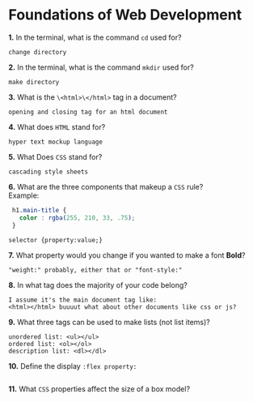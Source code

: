 # Foundations of Web Development

**1.** In the terminal, what is the command `cd` used for?
<!-- enter you answer in the space below -->
```
change directory
```

**2.** In the terminal, what is the command `mkdir` used for?
<!-- enter you answer in the space below -->
```
make directory
```

**3.** What is the `\<html>\</html>` tag in a document?
<!-- enter you answer in the space below -->
```
opening and closing tag for an html document
```

**4.** What does `HTML` stand for?
<!-- enter you answer in the space below -->
```
hyper text mockup language
```

**5.** What Does `CSS` stand for?
<!-- enter you answer in the space below -->
```
cascading style sheets
```

**6.** What are the three components that makeup a `CSS` rule? <br> Example:
```css
 h1.main-title {
   color : rgba(255, 210, 33, .75);
 }
```
<!-- enter you answer in the space below -->
```
selector {property:value;}
```

**7.** What property would you change if you wanted to make a font **Bold**?
<!-- enter you answer in the space below -->
```
"weight:" probably, either that or "font-style:"
```

**8.** In what tag does the majority of your code belong?
<!-- enter you answer in the space below -->
```
I assume it's the main document tag like: 
<html></html> buuuut what about other documents like css or js?
```

**9.** What three tags can be used to make lists (not list items)?
<!-- enter you answer in the space below -->
```
unordered list: <ul></ul>
ordered list: <ol></ol>
description list: <dl></dl>
```

**10.** Define the display `:flex property:`
<!-- enter you answer in the space below -->
```

```

**11.** What `CSS` properties affect the size of a box model?
<!-- enter you answer in the space below -->
```

```
